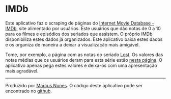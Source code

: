# IMDb

Este aplicativo faz o scraping de páginas do [Internet Movie Database - IMDb](http://www.imdb.com/), site alimentado por usuários. Este usuários que dão notas de 0 a 10 para os filmes e episódios dos seriados que assistem. O próprio IMDb disponibiliza estes dados já organizados. Este aplicativo baixa estes dados e os organiza de maneira a deixar a visualização mais amigável.

Tome, por exemplo, a página com as notas do seriado [Lost](http://www.imdb.com/title/tt0411008/epdate). Os valores das notas médias que os usuários deram para esta série estão [nesta página](http://www.imdb.com/title/tt0411008/epdate). O aplicativo apenas pega estes valores e deixa-os com uma apresentação mais agradável.

<hr>

Produzido por [Marcus Nunes](http://marcusnunes.me). O código deste aplicativo pode ser encontrado no [github](https://github.com/mnunes/IMDb2/).
